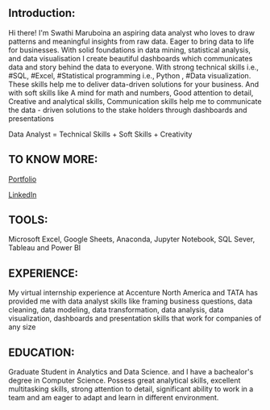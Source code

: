 ## Introduction:
Hi there! I'm Swathi Maruboina an aspiring data analyst who loves to draw patterns and meaningful insights from raw data. Eager to bring data to life for businesses. With solid foundations in data mining, statistical analysis, and data visualisation I create beautiful dashboards which communicates data and story behind the data to everyone. With strong technical skills i.e., #SQL, #Excel, #Statistical programming i.e., Python , #Data visualization. These skills help me to deliver data-driven solutions for your business. And with soft skills like A mind for math and numbers, Good attention to detail, Creative and analytical skills, Communication skills help me to communicate the data - driven solutions to the stake holders through dashboards and presentations
 
 Data Analyst = Technical Skills + Soft Skills + Creativity 

## TO KNOW MORE:
[Portfolio](https://sruthileninmaruboi1.wixsite.com/portfolio)

[LinkedIn](www.linkedin.com/in/sruthimaruboina)

## TOOLS: 
Microsoft Excel, Google Sheets, Anaconda, Jupyter Notebook, SQL Sever, Tableau and Power BI

## EXPERIENCE:
My virtual internship experience at Accenture North America and TATA has provided me with data analyst skills like framing business questions, data cleaning, data modeling, data transformation, data analysis, data visualization, dashboards and presentation skills that work for companies of any size

## EDUCATION:
Graduate Student in Analytics and Data Science. and I have a bachealor's degree in Computer Science. Possess great analytical skills, excellent multitasking skills, strong attention to detail, significant ability to work in a team and am eager to adapt and learn in different environment.


